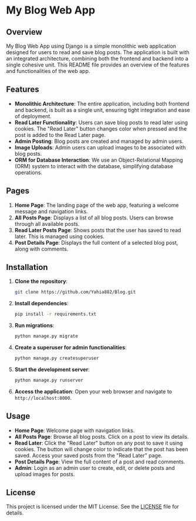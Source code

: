 # My Blog Web App

## Overview

My Blog Web App using Django is a simple monolithic web application designed for users to read and save blog posts. The application is built with an integrated architecture, combining both the frontend and backend into a single cohesive unit. This README file provides an overview of the features and functionalities of the web app.

## Features

- **Monolithic Architecture**: The entire application, including both frontend and backend, is built as a single unit, ensuring tight integration and ease of deployment.
- **Read Later Functionality**: Users can save blog posts to read later using cookies. The "Read Later" button changes color when pressed and the post is added to the Read Later page.
- **Admin Posting**: Blog posts are created and managed by admin users.
- **Image Uploads**: Admin users can upload images to be associated with blog posts.
- **ORM for Database Interaction**: We use an Object-Relational Mapping (ORM) system to interact with the database, simplifying database operations.

## Pages

1. **Home Page**: The landing page of the web app, featuring a welcome message and navigation links.
2. **All Posts Page**: Displays a list of all blog posts. Users can browse through all available posts.
3. **Read Later Posts Page**: Shows posts that the user has saved to read later. This is managed using cookies.
4. **Post Details Page**: Displays the full content of a selected blog post, along with comments.

## Installation

1. **Clone the repository**:
    ```sh
    git clone https://github.com/Yahia882/Blog.git
    ```

2. **Install dependencies**:
    ```sh
    pip install -r requirements.txt
    ```

3. **Run migrations**:
    ```sh
    python manage.py migrate
    ```

4. **Create a superuser for admin functionalities**:
    ```sh
    python manage.py createsuperuser
    ```

5. **Start the development server**:
    ```sh
    python manage.py runserver
    ```

6. **Access the application**:
    Open your web browser and navigate to `http://localhost:8000`.

## Usage

- **Home Page**: Welcome page with navigation links.
- **All Posts Page**: Browse all blog posts. Click on a post to view its details.
- **Read Later**: Click the "Read Later" button on any post to save it using cookies. The button will change color to indicate that the post has been saved. Access your saved posts from the "Read Later" page.
- **Post Details Page**: View the full content of a post and read comments.
- **Admin**: Login as an admin user to create, edit, or delete posts and upload images for posts.


## License

This project is licensed under the MIT License. See the [LICENSE](LICENSE) file for details.




